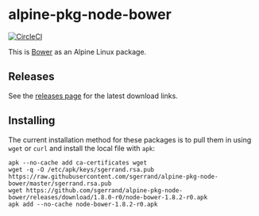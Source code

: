# alpine-pkg-node-bower

[![CircleCI](https://img.shields.io/circleci/project/sgerrand/alpine-pkg-node-bower/master.svg)](https://circleci.com/gh/sgerrand/alpine-pkg-node-bower)

This is [Bower][bower] as an Alpine Linux package.

## Releases

See the [releases page](https://github.com/sgerrand/alpine-pkg-node-bower/releases) for the latest
download links.

## Installing

The current installation method for these packages is to pull them in using
`wget` or `curl` and install the local file with `apk`:

    apk --no-cache add ca-certificates wget
    wget -q -O /etc/apk/keys/sgerrand.rsa.pub https://raw.githubusercontent.com/sgerrand/alpine-pkg-node-bower/master/sgerrand.rsa.pub
    wget https://github.com/sgerrand/alpine-pkg-node-bower/releases/download/1.8.0-r0/node-bower-1.8.2-r0.apk
    apk add --no-cache node-bower-1.8.2-r0.apk

[bower]: https://bower.io
